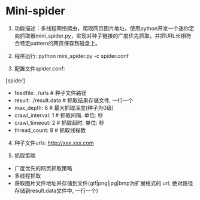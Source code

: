 # Mini-spider

1. 功能描述：多线程网络爬虫，爬取网页图片地址。使用python开发一个迷你定向抓取器mini_spider.py，实现对种子链接的广度优先抓取，并把URL长相符合特定pattern的网页保存到磁盘上。

2. 程序运行: 
python mini_spider.py -c spider.conf 

3. 配置文件spider.conf:

[spider] 
  - feedfile: ./urls          # 种子文件路径 
  - result: ./result.data     # 抓取结果存储文件, 一行一个
  - max_depth: 6              # 最大抓取深度(种子为0级) 
  - crawl_interval: 1         # 抓取间隔. 单位: 秒 
  - crawl_timeout: 2          # 抓取超时. 单位: 秒 
  - thread_count: 8           # 抓取线程数 

4. 种子文件urls:
http://xxx.xxx.com

5. 抓取策略
- 广度优先的网页抓取策略
- 多线程抓取
- 获取图片文件地址并存储到文件(gif|png|jpg|bmp为扩展格式的 url, 绝对路径存储到result.data文件中, 一行一个)  

